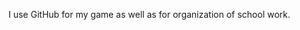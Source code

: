 I use GitHub for my game as well as for organization of school work.

<script src="https://apis.google.com/js/platform.js"></script>

<div class="g-ytsubscribe" data-channel="stevenandcara" data-layout="full" data-theme="dark" data-count="default"></div>
<!---
Dangerdonny/Dangerdonny is a ✨ special ✨ repository because its `README.md` (this file) appears on your GitHub profile.
You can click the Preview link to take a look at your changes.
--->
